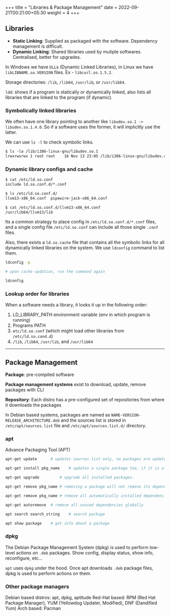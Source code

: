 +++
title = "Libraries & Package Management"
date =  2022-09-21T00:21:00+05:30
weight = 4
+++

## Libraries

- **Static Linking**: Supplied as packaged with the software. Dependency management is difficult.
- **Dynamic Linking**: Shared libraries used by mutiple softwares. Centralised, better for upgrades. 

In Windows we have `DLL`s (Dynamic Linked Libraries), in Linux we have `libLIBNAME.so.VERSION` files. Ex - `libcurl.so.1.5.2`.

Storage directories: `/lib`, `/lib64`, `/usr/lib`, or `/usr/lib64`.

`ldd`: shows if a program is statically or dynamically linked, also lists all libraries that are linked to the program (if dynamic).

### Symbolically linked libraries
We often have one library pointing to another like `libudev.so.1 -> libudev.so.1.4.0`. So if a software uses the former, it will implicitly use the latter.

We can use `ls -l` to check symbolic links.

```txt
$ ls -la /lib/i386-linux-gnu/libudev.so.1
lrwxrwxrwx 1 root root    16 Nov 13 23:05 /lib/i386-linux-gnu/libudev.so.1 -> libudev.so.1.4.0
```

### Dynamic library configs and cache
```txt
$ cat /etc/ld.so.conf
include ld.so.conf.d/*.conf

$ ls /etc/ld.so.conf.d/
llvm13-x86_64.conf  pipewire-jack-x86_64.conf

$ cat /etc/ld.so.conf.d/llvm13-x86_64.conf
/usr/lib64/llvm13/lib
```

Its a common strategy to place config in `/etc/ld.so.conf.d/*.conf` files, and a single config file `/etc/ld.so.conf` can include all those single `.conf` files.


Also, there exists a `ld.so.cache` file that contains all the symbolic links for all dynamically linked libraries on the system. We use `ldconfig` command to list them.

```sh
ldconfig -p

# upon cache updation, run the command again

ldconfig
```

### Lookup order for libraries
When a software needs a library, it looks it up in the following order:
1. LD_LIBRARY_PATH environment variable (env in which program is running)
2. Programs PATH
3. `etc/ld.so.conf` (which might load other libraries from `/etc/ld.so.cond.d`)
4. `/lib`, `/lib64`, `/usr/lib`, and `/usr/lib64`

---
## Package Management

**Package**: pre-compiled software

**Package management systems** exist to download, update, remove packages with CLI

**Repository**: Each distro has a pre-configured set of repositories from where it downloads the packages

In Debian based systems, packages are named as `NAME-VERSION-RELEASE_ARCHITECTURE.deb` and the sources list is stored in `/etc/apt/sources.list` file and `/etc/apt/sources.list.d/` directory.

### apt
Advance Packaging Tool (APT)

```sh
apt-get update		# updates sources list only, no packages are updated

apt-get install pkg_name	# updates a single package too, if it is already installed

apt-get upgrade			# upgrade all installed packages.

apt-get remove pkg_name	# removing a package will not remove its dependencies! (since it can be a shared dependency that is being used by other programs)

apt-get remove pkg_name	# remove all automatically installed dependencies for a particular package

apt-get autoremove	# remove all unused dependencies globally

apt search search_string	# search package

apt show package	# get info about a package
```

### dpkg
The Debian Package Management System (dpkg) is used to perform low-level actions _on_ `.deb` packages. Show config, display status, show info, reconfigure, etc...

`apt` uses `dpkg` under the hood. Once apt downloads `.deb` package files, dpkg is used to perform actions on them.

### Other package managers
Debian based distros: apt, dpkg, aptitude
Red-Hat based: RPM (Red Hat Package Manager), YUM (Yellowdog Updater, Modified), DNF (Dandified Yum)
Arch based: Pacman